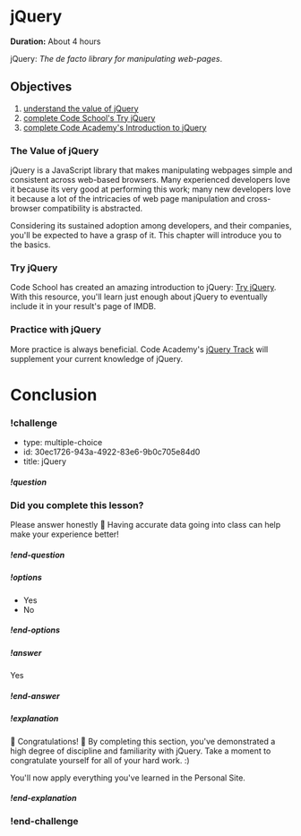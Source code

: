 # jQuery

**Duration:** About 4 hours

jQuery: *The de facto library for manipulating web-pages*.

## Objectives
1. [understand the value of jQuery][1]
2. [complete Code School's Try jQuery][2]
3. [complete Code Academy's Introduction to jQuery][3]

### The Value of jQuery
jQuery is a JavaScript library that makes manipulating webpages simple and consistent across web-based browsers. Many experienced developers love it because its very good at performing this work; many new developers love it because a lot of the intricacies of web page manipulation and cross-browser compatibility is abstracted.

Considering its sustained adoption among developers, and their companies, you'll be expected to have a grasp of it. This chapter will introduce you to the basics.

### Try jQuery
Code School has created an amazing introduction to jQuery: [Try jQuery][21]. With this resource, you'll learn just enough about jQuery to eventually include it in your result's page of IMDB.

### Practice with jQuery
More practice is always beneficial. Code Academy's [jQuery Track][31] will supplement your current knowledge of jQuery.

# Conclusion

### !challenge
* type: multiple-choice
* id: 30ec1726-943a-4922-83e6-9b0c705e84d0
* title: jQuery

##### !question
### Did you complete this lesson?

Please answer honestly 🙂  Having accurate data going into class can help make your experience better!
##### !end-question

##### !options
* Yes
* No
##### !end-options

##### !answer
Yes
##### !end-answer

##### !explanation
🎊 Congratulations! 🎉  By completing this section, you've demonstrated a high degree of discipline and familiarity with jQuery. Take a moment to congratulate yourself for all of your hard work. :)

You'll now apply everything you've learned in the Personal Site.
##### !end-explanation
### !end-challenge

[1]: #the-value-of-jquery
[2]: #try-jquery
[21]: http://try.jquery.com/
[3]: #practice-with-jquery
[31]: http://www.codecademy.com/en/tracks/jquery
